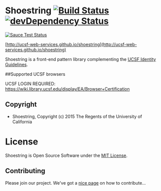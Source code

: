 # Shoestring  [![Build Status](https://travis-ci.org/ucsf-web-services/shoestring.svg?branch=master)](https://travis-ci.org/ucsf-web-services/shoestring)[![devDependency Status](https://david-dm.org/karma-runner/karma-qunit/dev-status.svg)](https://david-dm.org/karma-runner/karma-qunit#info=devDependencies)

[![Sauce Test Status](https://saucelabs.com/browser-matrix/shoestring.svg)](https://saucelabs.com/u/shoestring)

[http://ucsf-web-services.github.io/shoestring](http://ucsf-web-services.github.io/shoestring)

Shoestring is a front-end pattern library complementing the [UCSF Identity Guidelines](http://identity.ucsf.edu/website).

##Supported UCSF browsers

UCSF LOGIN REQUIRED:
https://wiki.library.ucsf.edu/display/EA/Browser+Certification

## Copyright

* Shoestring, Copyright (c) 2015 The Regents of the University of California

# License

Shoestring is Open Source Software under the [MIT License](https://opensource.org/licenses/MIT).

## Contributing
Please join our project. We've got a [nice page](https://github.com/ucsf-web-services/shoestring/blob/master/CONTRIBUTING.md)  on how to contribute...
